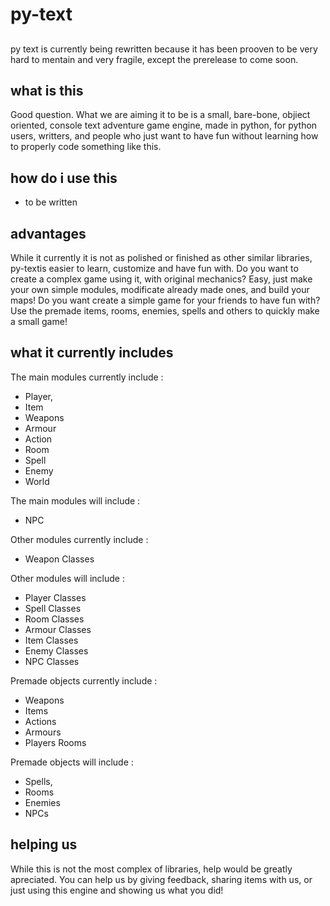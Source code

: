 # py-text
##
py text is currently being rewritten because it has been prooven to be very hard to mentain and very fragile, except the prerelease to come soon.
## what is this
Good question. What we are aiming it to be is a small, bare-bone, objiect oriented, console text adventure game engine, made in python, for python users, writters, and people who just want to have fun without learning how to properly code something like this.
## how do i use this
- to be written
## advantages
While it currently it is not as polished or finished as other similar libraries, py-textis easier to learn, customize and have fun with. 
Do you want to create a complex game using it, with original mechanics? Easy, just make your own simple modules, modificate already made ones, and build your maps!
Do you want create a simple game for your friends to have fun with? Use the premade items, rooms, enemies, spells and others to quickly make a small game!
## what it currently includes
The main modules currently include : 
- Player,
- Item
- Weapons
- Armour
- Action
- Room
- Spell
- Enemy
- World

The main modules will include :
- NPC

Other modules currently include : 
- Weapon Classes 

Other modules will include : 
- Player Classes
- Spell Classes
- Room Classes
- Armour Classes
- Item Classes
- Enemy Classes
- NPC Classes

Premade objects currently include :
- Weapons
- Items
- Actions
- Armours
- Players Rooms

Premade objects will include :
- Spells,
- Rooms
- Enemies
- NPCs

## helping us
While this is not the most complex of libraries, help would be greatly apreciated. You can help us by giving feedback, sharing items with us, or just using this engine and showing us what you did!


